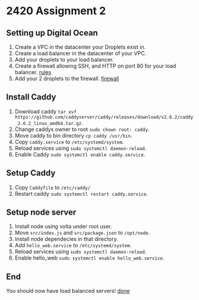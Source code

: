 # 2420 Assignment 2

## Setting up Digital Ocean
1. Create a VPC in the datacenter your Droplets exist in.
2. Create a load balancer in the datacenter of your VPC.
3. Add your droplets to your load balancer.
3. Create a firewall allowing SSH, and HTTP on port 80 for your load balancer.
[rules](images/rules.png)
4. Add your 2 droplets to the firewall.
[firewall](images/firewall.png)

## Install Caddy
1. Download caddy `tar xvf https://github.com/caddyserver/caddy/releases/download/v2.6.2/caddy_2.6.2_linux_amd64.tar.gz`.
2. Change caddys owner to root `sudo chown root: caddy`.
3. Move caddy to bin directory `cp caddy /usr/bin`.
4. Copy `caddy.service` to `/etc/systemd/system`.
5. Reload services using `sudo systemctl daemon-reload`.
6. Enable Caddy `sudo systemctl enable caddy.service`.

## Setup Caddy
1. Copy `Caddyfile` to `/etc/caddy/`
2. Restart caddy `sudo systemctl restart caddy.service`.

## Setup node server
1. Install node using volta under root user.
2. Move `src/index.js` and `src/package.json` to `/opt/node`.
3. Install node dependecies in that directory.
4. Add `hello_web.service` to `/etc/systemd/system`.
5. Reload services using `sudo systemctl daemon-reload`.
6. Enable hello_web `sudo systemctl enable hello_web.service`.

## End
You should now have load balanced servers!
[done](images/done.png)